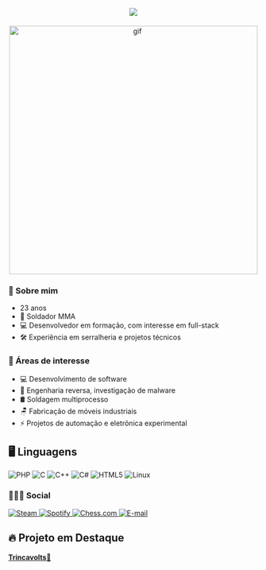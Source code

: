 <p align="center" style="display:flex; flex-direction:column; align-items:center;">
  <img src="https://readme-typing-svg.herokuapp.com?font=Fira+Code&size=36&pause=100&color=6B4BFF&width=600&lines=Oi+eu+sou+o+Rico&repeat=true" style="margin-bottom:6px;" />

<p align="center">
  <img src="https://i.imgur.com/vIo67Zf.gif" alt="gif" width="500"/>
</p>

### 👤 Sobre mim
- 23 anos  
- 🔧 Soldador MMA  
- 💻 Desenvolvedor em formação, com interesse em full-stack  
- 🛠️ Experiência em serralheria e projetos técnicos

### 🎯 Áreas de interesse
- 💻 Desenvolvimento de software 
- 📂 Engenharia reversa, investigação de malware
- 🛢 Soldagem multiprocesso
- 🪑 Fabricação de móveis industriais
- ⚡ Projetos de automação e eletrônica experimental  

## 🖥 Linguagens
![PHP](https://img.shields.io/badge/PHP-777BB4?style=for-the-badge&logo=php&logoColor=white)
![C](https://img.shields.io/badge/C-00599C?style=for-the-badge&logo=c&logoColor=white)
![C++](https://img.shields.io/badge/C++-00599C?style=for-the-badge&logo=c%2B%2B&logoColor=white)
![C#](https://img.shields.io/badge/C%23-239120?style=for-the-badge&logo=c-sharp&logoColor=white)
![HTML5](https://img.shields.io/badge/HTML5-E34F26?style=for-the-badge&logo=html5&logoColor=white)
![Linux](https://img.shields.io/badge/Linux-FCC624?style=for-the-badge&logo=linux&logoColor=black)

### 👨🏻‍💻 Social

  </a>
  <a href="https://steamcommunity.com/profiles/76561199324451781">
    <img src="https://img.shields.io/badge/Steam-000000?style=for-the-badge&logo=steam&logoColor=white" alt="Steam"/>
  </a>
  <a href="https://open.spotify.com/user/31nx73zlehyumbkqvnptt27xhdvi">
    <img src="https://img.shields.io/badge/Spotify-1DB954?style=for-the-badge&logo=spotify&logoColor=fff" alt="Spotify"/>
  </a>
  <a href="https://www.chess.com/member/h3nricool">
    <img src="https://img.shields.io/badge/Chess.com-81b64c?style=for-the-badge&logo=chessdotcom&logoColor=fff" alt="Chess.com"/>
  </a>
  <a href="mailto:henriquekennedy@proton.me">
    <img src="https://img.shields.io/badge/Email-8B89CC?style=for-the-badge&logo=protonmail&logoColor=fff" alt="E-mail"/>
  </a>
</p>

## 🔥 Projeto em Destaque  

[**Trincavolts🔋**](https://github.com/henricorico/TrincaVolts)